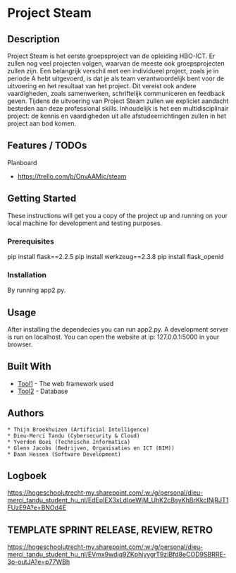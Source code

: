 # Project Steam

## Description

Project Steam is het eerste groepsproject van de opleiding HBO-ICT. Er zullen nog veel projecten volgen, waarvan de meeste ook groepsprojecten zullen zijn. Een belangrijk verschil met een individueel project, zoals je in periode A hebt uitgevoerd, is dat je 
als team verantwoordelijk bent voor de uitvoering en het resultaat van het project. Dit vereist ook andere vaardigheden, zoals samenwerken, schriftelijk communiceren en feedback geven. Tijdens de uitvoering van Project Steam zullen we expliciet aandacht 
besteden aan deze professional skills. Inhoudelijk is het een multidisciplinair project: de kennis en vaardigheden uit alle afstudeerrichtingen zullen in het project aan bod komen.

## Features / TODOs

Planboard
- https://trello.com/b/OnvAAMic/steam

## Getting Started

These instructions will get you a copy of the project up and running on your local machine for development and testing purposes.

### Prerequisites
pip install flask==2.2.5
pip install werkzeug==2.3.8
pip install flask_openid

### Installation
By running app2.py.
## Usage
After installing the dependecies you can run app2.py. A development server is run on localhost. You can open the website at ip: 127.0.0.1:5000 in your browser.
## Built With

* [Tool1](https://flask.palletsprojects.com/en/3.0.x/) - The web framework used
* [Tool2](postgresql.org) - Database

## Authors

```
* Thijn Broekhuizen (Artificial Intelligence)
* Dieu-Merci Tandu (Cybersecurity & Cloud)
* Yverdon Boei (Technische Informatica)
* Glenn Jacobs (Bedrijven, Organisaties en ICT (BIM))
* Daan Hessen (Software Development)
```

## Logboek
https://hogeschoolutrecht-my.sharepoint.com/:w:/g/personal/dieu-merci_tandu_student_hu_nl/EdEoIEX3xLdIoeWjM_UhK2cBsyKhBrKkcINjRJT1FUzE9A?e=BNOd4E

## TEMPLATE SPRINT RELEASE, REVIEW, RETRO 
https://hogeschoolutrecht-my.sharepoint.com/:w:/g/personal/dieu-merci_tandu_student_hu_nl/EVmx9wdjq9ZKphiyygrT9zIBfd8eCOD9SBRRE-3o-outJA?e=p77WBh
